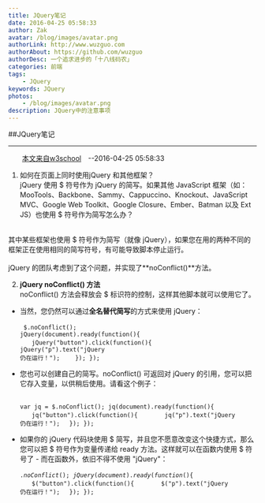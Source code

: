 ```yaml
---
title: JQuery笔记
date: 2016-04-25 05:58:33 
author: Zak
avatar: /blog/images/avatar.png
authorLink: http://www.wuzguo.com
authorAbout: https://github.com/wuzguo
authorDesc: 一个追求进步的「十八线码农」
categories: 前端
tags: 
	- JQuery
keywords: JQuery
photos:
	- /blog/images/avatar.png
description: JQuery中的注意事项
---
```



##JQuery笔记

----------
　　[本文来自w3school](http://www.w3school.com.cn/jquery/jquery_noconflict.asp)　--2016-04-25 05:58:33 

1. 如何在页面上同时使用jQuery 和其他框架？</br>
jQuery 使用 \$ 符号作为 jQuery 的简写。如果其他 JavaScript 框架（如：MooTools、Backbone、Sammy、Cappuccino、Knockout、JavaScript MVC、Google Web Toolkit、Google Closure、Ember、Batman 以及 Ext JS）也使用 $ 符号作为简写怎么办？</br>
</br>
其中某些框架也使用 $ 符号作为简写（就像 jQuery），如果您在用的两种不同的框架正在使用相同的简写符号，有可能导致脚本停止运行。</br>
</br>
jQuery 的团队考虑到了这个问题，并实现了**noConflict()**方法。</br>

2. **jQuery noConflict() 方法**</br>
noConflict() 方法会释放会 $ 标识符的控制，这样其他脚本就可以使用它了。


- 当然，您仍然可以通过**全名替代简写**的方式来使用 jQuery：</br>
    <br><code> $.noConflict();
     jQuery(document).ready(function(){
　　jQuery("button").click(function(){
　　　　jQuery("p").text("jQuery 仍在运行！");
　　});
    });</br></code>

- 您也可以创建自己的简写。noConflict() 可返回对 jQuery 的引用，您可以把它存入变量，以供稍后使用。请看这个例子：</br>
    <br><code> var jq = $.noConflict();
    jq(document).ready(function(){
   　　jq("button").click(function(){
   　　　　jq("p").text("jQuery 仍在运行！");
      　});
    });</br></code>

- 如果你的 jQuery 代码块使用 \$ 简写，并且您不愿意改变这个快捷方式，那么您可以把 \$ 符号作为变量传递给 ready 方法。这样就可以在函数内使用 $ 符号了 - 而在函数外，依旧不得不使用 "jQuery"：</br>
    <br><code>$.noConflict();
    jQuery(document).ready(function($){
  　　$("button").click(function(){
    　　　　$("p").text("jQuery 仍在运行！");
      　});
    });</br></code>

